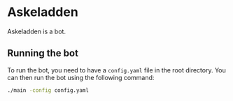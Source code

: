 # Askeladden

Askeladden is a bot.

## Running the bot

To run the bot, you need to have a `config.yaml` file in the root directory. You can then run the bot using the following command:

```bash
./main -config config.yaml
```


